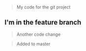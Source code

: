 > My code for the git project

## I'm in the feature branch

> Another code change

> Added to master
